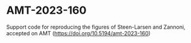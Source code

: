 # AMT-2023-160
Support code for reproducing the figures of Steen-Larsen and Zannoni, accepted on AMT (https://doi.org/10.5194/amt-2023-160)
